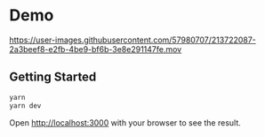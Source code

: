 # Demo
https://user-images.githubusercontent.com/57980707/213722087-2a3beef8-e2fb-4be9-bf6b-3e8e291147fe.mov

## Getting Started

```bash
yarn
yarn dev
```

Open [http://localhost:3000](http://localhost:3000) with your browser to see the result.

